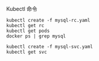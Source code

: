 Kubectl 命令

```shell
kubectl create -f mysql-rc.yaml
kubectl get rc 
kubectl get pods
docker ps | grep mysql

kubectl create -f mysql-svc.yaml
kubectl get svc


```

